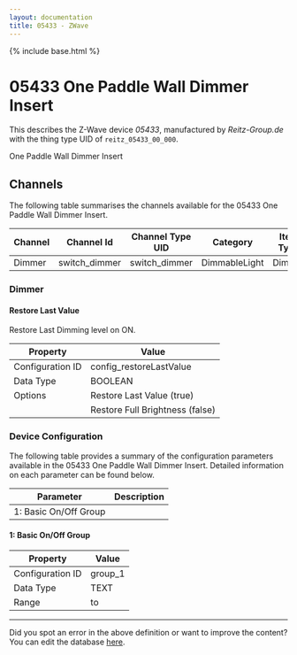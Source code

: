 ```yaml
---
layout: documentation
title: 05433 - ZWave
---
```


{% include base.html %}

# 05433 One Paddle Wall Dimmer Insert

This describes the Z-Wave device *05433*, manufactured by *Reitz-Group.de* with the thing type UID of ```reitz_05433_00_000```. 

One Paddle Wall Dimmer Insert


## Channels
The following table summarises the channels available for the 05433 One Paddle Wall Dimmer Insert.

| Channel | Channel Id | Channel Type UID | Category | Item Type |
|---------|------------|------------------|----------|-----------|
| Dimmer | switch_dimmer | switch_dimmer | DimmableLight | Dimmer |


### Dimmer

#### Restore Last Value

Restore Last Dimming level on ON.


| Property         | Value    |
|------------------|----------|
| Configuration ID | config_restoreLastValue |
| Data Type        | BOOLEAN || Default Value | true |
| Options | Restore Last Value (true) |
|  | Restore Full Brightness (false) |


### Device Configuration
The following table provides a summary of the configuration parameters available in the 05433 One Paddle Wall Dimmer Insert.
Detailed information on each parameter can be found below.

| Parameter   | Description |
|-------------|-------------|
| 1: Basic On/Off Group |  |


#### 1: Basic On/Off Group


| Property         | Value    |
|------------------|----------|
| Configuration ID | group_1 |
| Data Type        | TEXT |
| Range |  to  |


---

Did you spot an error in the above definition or want to improve the content?
You can edit the database [here](http://www.cd-jackson.com/index.php/zwave/zwave-device-database/zwave-device-list/devicesummary/51).
